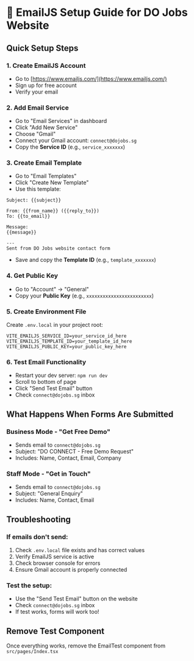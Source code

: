 # 📧 EmailJS Setup Guide for DO Jobs Website

## Quick Setup Steps

### 1. Create EmailJS Account
- Go to [https://www.emailjs.com/](https://www.emailjs.com/)
- Sign up for free account
- Verify your email

### 2. Add Email Service
- Go to "Email Services" in dashboard
- Click "Add New Service"
- Choose "Gmail" 
- Connect your Gmail account: `connect@dojobs.sg`
- Copy the **Service ID** (e.g., `service_xxxxxxx`)

### 3. Create Email Template
- Go to "Email Templates"
- Click "Create New Template"
- Use this template:

```
Subject: {{subject}}

From: {{from_name}} ({{reply_to}})
To: {{to_email}}

Message:
{{message}}

---
Sent from DO Jobs website contact form
```

- Save and copy the **Template ID** (e.g., `template_xxxxxxx`)

### 4. Get Public Key
- Go to "Account" → "General"
- Copy your **Public Key** (e.g., `xxxxxxxxxxxxxxxxxxxxxxxx`)

### 5. Create Environment File
Create `.env.local` in your project root:

```env
VITE_EMAILJS_SERVICE_ID=your_service_id_here
VITE_EMAILJS_TEMPLATE_ID=your_template_id_here
VITE_EMAILJS_PUBLIC_KEY=your_public_key_here
```

### 6. Test Email Functionality
- Restart your dev server: `npm run dev`
- Scroll to bottom of page
- Click "Send Test Email" button
- Check `connect@dojobs.sg` inbox

## What Happens When Forms Are Submitted

### Business Mode - "Get Free Demo"
- Sends email to `connect@dojobs.sg`
- Subject: "DO CONNECT - Free Demo Request"
- Includes: Name, Contact, Email, Company

### Staff Mode - "Get in Touch"  
- Sends email to `connect@dojobs.sg`
- Subject: "General Enquiry"
- Includes: Name, Contact, Email

## Troubleshooting

### If emails don't send:
1. Check `.env.local` file exists and has correct values
2. Verify EmailJS service is active
3. Check browser console for errors
4. Ensure Gmail account is properly connected

### Test the setup:
- Use the "Send Test Email" button on the website
- Check `connect@dojobs.sg` inbox
- If test works, forms will work too!

## Remove Test Component
Once everything works, remove the EmailTest component from `src/pages/Index.tsx`
